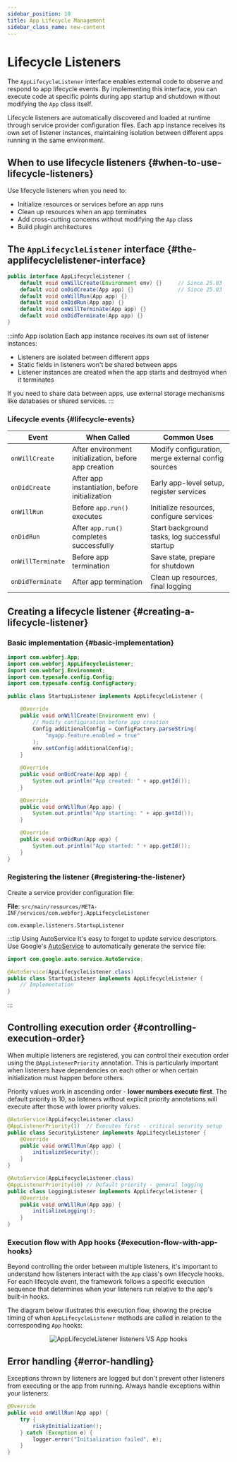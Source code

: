 ```yaml
---
sidebar_position: 10
title: App Lifecycle Management
sidebar_class_name: new-content
---
```


<!-- vale off -->
# Lifecycle Listeners <DocChip chip='since' label='25.02' />
<!-- vale on -->

The `AppLifecycleListener` interface enables external code to observe and respond to app lifecycle events. By implementing this interface, you can execute code at specific points during app startup and shutdown without modifying the `App` class itself.

Lifecycle listeners are automatically discovered and loaded at runtime through service provider configuration files. Each app instance receives its own set of listener instances, maintaining isolation between different apps running in the same environment.

## When to use lifecycle listeners {#when-to-use-lifecycle-listeners}

Use lifecycle listeners when you need to:

- Initialize resources or services before an app runs
- Clean up resources when an app terminates
- Add cross-cutting concerns without modifying the `App` class
- Build plugin architectures

## The `AppLifecycleListener` interface {#the-applifecyclelistener-interface}

```java title="AppLifecycleListener.java"
public interface AppLifecycleListener {
    default void onWillCreate(Environment env) {}     // Since 25.03
    default void onDidCreate(App app) {}              // Since 25.03
    default void onWillRun(App app) {}
    default void onDidRun(App app) {}
    default void onWillTerminate(App app) {}
    default void onDidTerminate(App app) {}
}
```

:::info App isolation
Each app instance receives its own set of listener instances:

- Listeners are isolated between different apps
- Static fields in listeners won't be shared between apps
- Listener instances are created when the app starts and destroyed when it terminates

If you need to share data between apps, use external storage mechanisms like databases or shared services.
:::

### Lifecycle events {#lifecycle-events}

| Event             | When Called                                           | Common Uses                                         |
| ----------------- | ----------------------------------------------------- | --------------------------------------------------- |
| `onWillCreate`&nbsp;<DocChip chip='since' label='25.03' /> | After environment initialization, before app creation  | Modify configuration, merge external config sources |
| `onDidCreate`&nbsp;<DocChip chip='since' label='25.03' />  | After app instantiation, before initialization        | Early app-level setup, register services            |
| `onWillRun`       | Before `app.run()` executes                           | Initialize resources, configure services            |
| `onDidRun`        | After `app.run()` completes successfully              | Start background tasks, log successful startup      |
| `onWillTerminate` | Before app termination                                | Save state, prepare for shutdown                    |
| `onDidTerminate`  | After app termination                                 | Clean up resources, final logging                   |

## Creating a lifecycle listener {#creating-a-lifecycle-listener}

### Basic implementation {#basic-implementation}

```java title="StartupListener.java"
import com.webforj.App;
import com.webforj.AppLifecycleListener;
import com.webforj.Environment;
import com.typesafe.config.Config;
import com.typesafe.config.ConfigFactory;

public class StartupListener implements AppLifecycleListener {

    @Override
    public void onWillCreate(Environment env) {
        // Modify configuration before app creation
        Config additionalConfig = ConfigFactory.parseString(
            "myapp.feature.enabled = true"
        );
        env.setConfig(additionalConfig);
    }

    @Override
    public void onDidCreate(App app) {
        System.out.println("App created: " + app.getId());
    }

    @Override
    public void onWillRun(App app) {
        System.out.println("App starting: " + app.getId());
    }

    @Override
    public void onDidRun(App app) {
        System.out.println("App started: " + app.getId());
    }
}
```

### Registering the listener {#registering-the-listener}

Create a service provider configuration file:

**File**: `src/main/resources/META-INF/services/com.webforj.AppLifecycleListener`

```
com.example.listeners.StartupListener
```

:::tip Using AutoService
It's easy to forget to update service descriptors. Use Google's [AutoService](https://github.com/google/auto/blob/main/service/README.md) to automatically generate the service file:

```java title="StartupListener.java"
import com.google.auto.service.AutoService;

@AutoService(AppLifecycleListener.class)
public class StartupListener implements AppLifecycleListener {
    // Implementation
}
```
:::

## Controlling execution order {#controlling-execution-order}

When multiple listeners are registered, you can control their execution order using the `@AppListenerPriority` annotation. This is particularly important when listeners have dependencies on each other or when certain initialization must happen before others.

Priority values work in ascending order - **lower numbers execute first**. The default priority is 10, so listeners without explicit priority annotations will execute after those with lower priority values.

```java title="SecurityListener.java"
@AutoService(AppLifecycleListener.class)
@AppListenerPriority(1)  // Executes first - critical security setup
public class SecurityListener implements AppLifecycleListener {
    @Override
    public void onWillRun(App app) {
        initializeSecurity();
    }
}

@AutoService(AppLifecycleListener.class)
@AppListenerPriority(10) // Default priority - general logging
public class LoggingListener implements AppLifecycleListener {
    @Override
    public void onWillRun(App app) {
        initializeLogging();
    }
}
```

### Execution flow with App hooks {#execution-flow-with-app-hooks}

Beyond controlling the order between multiple listeners, it's important to understand how listeners interact with the `App` class's own lifecycle hooks. For each lifecycle event, the framework follows a specific execution sequence that determines when your listeners run relative to the app's built-in hooks.

The diagram below illustrates this execution flow, showing the precise timing of when `AppLifecycleListener` methods are called in relation to the corresponding `App` hooks: 

<div align="center">

![AppLifecycleListener listeners VS `App` hooks  ](/img/lifecycle-listeners.svg)

</div>


## Error handling {#error-handling}

Exceptions thrown by listeners are logged but don't prevent other listeners from executing or the app from running. Always handle exceptions within your listeners:

```java title="Error handling example"
@Override
public void onWillRun(App app) {
    try {
        riskyInitialization();
    } catch (Exception e) {
        logger.error("Initialization failed", e);
    }
}
```